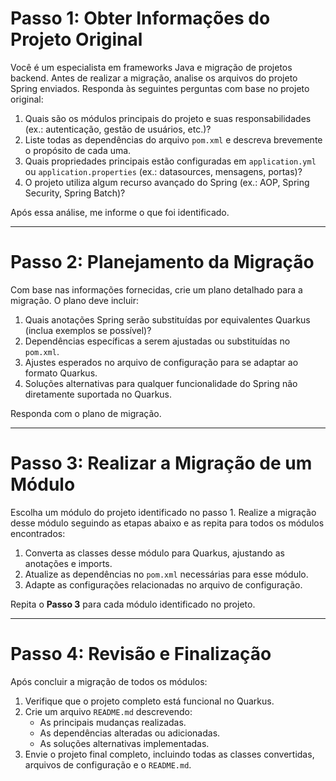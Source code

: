 # Passo 1: Obter Informações do Projeto Original

Você é um especialista em frameworks Java e migração de projetos backend. Antes de realizar a migração, analise os arquivos do projeto Spring enviados. Responda às seguintes perguntas com base no projeto original:

1. Quais são os módulos principais do projeto e suas responsabilidades (ex.: autenticação, gestão de usuários, etc.)?
2. Liste todas as dependências do arquivo `pom.xml` e descreva brevemente o propósito de cada uma.
3. Quais propriedades principais estão configuradas em `application.yml` ou `application.properties` (ex.: datasources, mensagens, portas)?
4. O projeto utiliza algum recurso avançado do Spring (ex.: AOP, Spring Security, Spring Batch)?

Após essa análise, me informe o que foi identificado.

---

# Passo 2: Planejamento da Migração

Com base nas informações fornecidas, crie um plano detalhado para a migração. O plano deve incluir:

1. Quais anotações Spring serão substituídas por equivalentes Quarkus (inclua exemplos se possível)?
2. Dependências específicas a serem ajustadas ou substituídas no `pom.xml`.
3. Ajustes esperados no arquivo de configuração para se adaptar ao formato Quarkus.
4. Soluções alternativas para qualquer funcionalidade do Spring não diretamente suportada no Quarkus.

Responda com o plano de migração.

---

# Passo 3: Realizar a Migração de um Módulo

Escolha um módulo do projeto identificado no passo 1. Realize a migração desse módulo seguindo as etapas abaixo e as repita para todos os módulos encontrados:

1. Converta as classes desse módulo para Quarkus, ajustando as anotações e imports.
2. Atualize as dependências no `pom.xml` necessárias para esse módulo.
3. Adapte as configurações relacionadas no arquivo de configuração.

Repita o **Passo 3** para cada módulo identificado no projeto.

---

# Passo 4: Revisão e Finalização

Após concluir a migração de todos os módulos:

1. Verifique que o projeto completo está funcional no Quarkus.
2. Crie um arquivo `README.md` descrevendo:
   - As principais mudanças realizadas.
   - As dependências alteradas ou adicionadas.
   - As soluções alternativas implementadas.
3. Envie o projeto final completo, incluindo todas as classes convertidas, arquivos de configuração e o `README.md`.

